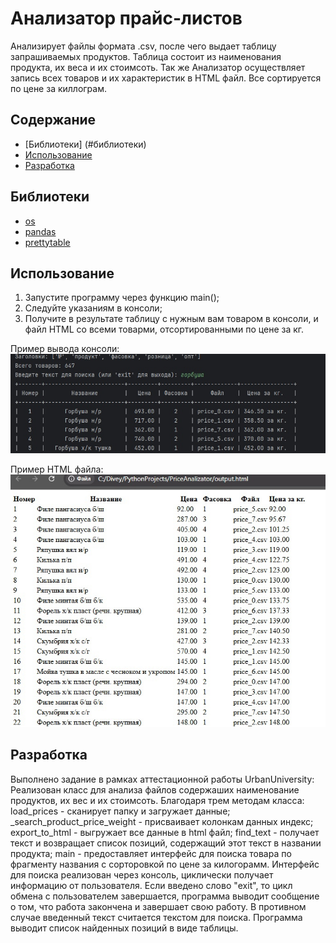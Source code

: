 # Анализатор прайс-листов
Анализирует файлы формата .csv, после чего выдает таблицу запрашиваемых продуктов. Таблица состоит из наименования продукта, их веса и их стоимсоть. Так же Анализатор осуществляет запись всех товаров и их характеристик в HTML файл. Все сортируется по цене за киллограм.

## Содержание

- [Библиотеки] (#библиотеки)
- [Использование](#использование)
- [Разработка](#разработка)

## Библиотеки
- [os](https://docs.python.org/3/library/os.html)
- [pandas](https://pandas.pydata.org/docs/)
- [prettytable](https://pypi.org/project/prettytable/)

## Использование
1. Запустите программу через функцию main();
2. Следуйте указаниям в консоли;
3. Получите в результате таблицу с нужным вам товаром в консоли, и файл HTML со всеми товарми, отсортированными по цене за кг.

Пример вывода консоли:
![Иллюстрация консоли](https://github.com/iDivey/Diplom/blob/main/priceAnalizator/ZgZMEN-lHZk.jpg)

Пример HTML файла:
![Иллюстрация файла](https://github.com/iDivey/Diplom/blob/main/priceAnalizator/8BuT5Ux4iWg.jpg)

## Разработка
Выполнено задание в рамках аттестационной работы UrbanUniversity:
Реализован  класс для анализа файлов содержаших наименование продуктов, их вес и их стоимсоть. Благодаря трем методам класса:
load_prices - сканирует папку и загружает данные;
_search_product_price_weight - присваивает колонкам данных индекс;
export_to_html - выгружает все данные в html файл;
find_text - получает текст и возвращает список позиций, содержащий этот текст в названии продукта;
main - предоставляет интерфейс для поиска товара по фрагменту названия с сорторовкой по цене за килогорамм.
Интерфейс для поиска реализован через консоль, циклически получает информацию от пользователя.
Если введено слово "exit", то цикл обмена с пользователем завершается, программа выводит сообщение о том, что работа закончена и завершает свою работу. В противном случае введенный текст считается текстом для поиска. Программа выводит список найденных позиций в виде таблицы.
